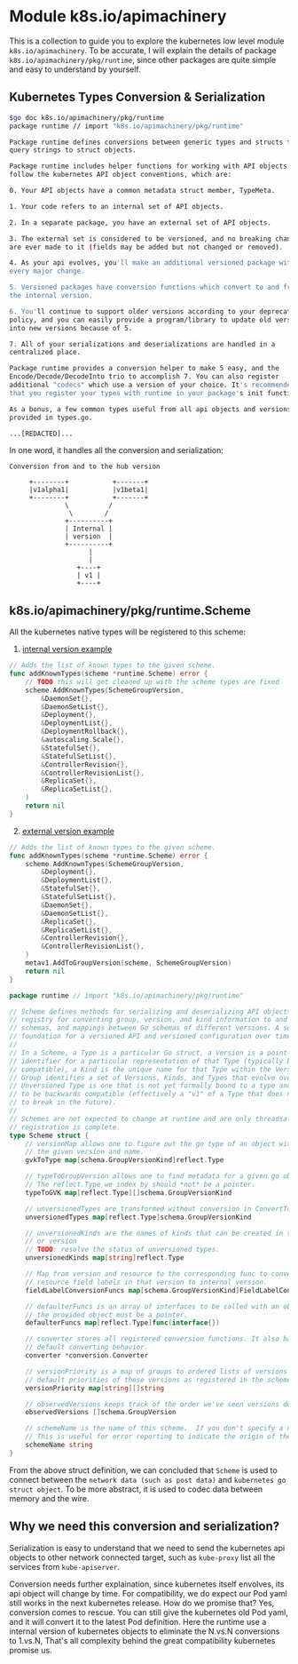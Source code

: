 # Module k8s.io/apimachinery

This is a collection to guide you to explore the kubernetes low level module
`k8s.io/apimachinery`. To be accurate, I will explain the details of package
`k8s.io/apimachinery/pkg/runtime`, since other packages are quite simple and
easy to understand by yourself.

## Kubernetes Types Conversion & Serialization

```bash
$go doc k8s.io/apimachinery/pkg/runtime
package runtime // import "k8s.io/apimachinery/pkg/runtime"

Package runtime defines conversions between generic types and structs to map
query strings to struct objects.

Package runtime includes helper functions for working with API objects that
follow the kubernetes API object conventions, which are:

0. Your API objects have a common metadata struct member, TypeMeta.

1. Your code refers to an internal set of API objects.

2. In a separate package, you have an external set of API objects.

3. The external set is considered to be versioned, and no breaking changes
are ever made to it (fields may be added but not changed or removed).

4. As your api evolves, you'll make an additional versioned package with
every major change.

5. Versioned packages have conversion functions which convert to and from
the internal version.

6. You'll continue to support older versions according to your deprecation
policy, and you can easily provide a program/library to update old versions
into new versions because of 5.

7. All of your serializations and deserializations are handled in a
centralized place.

Package runtime provides a conversion helper to make 5 easy, and the
Encode/Decode/DecodeInto trio to accomplish 7. You can also register
additional "codecs" which use a version of your choice. It's recommended
that you register your types with runtime in your package's init function.

As a bonus, a few common types useful from all api objects and versions are
provided in types.go.

...[REDACTED]...
```

In one word, it handles all the conversion and serialization:

```text
Conversion from and to the hub version

     +--------+           +-------+
     |v1alpha1|           |v1beta1|
     +--------+           +-------+
              \          /
               \        /
              +----------+
              | Internal |
              | version  |
              +----------+
                    |
                    |
                 +----+
                 | v1 |
                 +----+
```

## k8s.io/apimachinery/pkg/runtime.Scheme

All the kubernetes native types will be registered to this scheme:

1. [internal version example](https://github.com/kubernetes/kubernetes/blob/29e4fdab4d644af51c1fa2623bf0e78f3dd6383b/pkg/apis/apps/register.go#L49)

```go
// Adds the list of known types to the given scheme.
func addKnownTypes(scheme *runtime.Scheme) error {
	// TODO this will get cleaned up with the scheme types are fixed
	scheme.AddKnownTypes(SchemeGroupVersion,
		&DaemonSet{},
		&DaemonSetList{},
		&Deployment{},
		&DeploymentList{},
		&DeploymentRollback{},
		&autoscaling.Scale{},
		&StatefulSet{},
		&StatefulSetList{},
		&ControllerRevision{},
		&ControllerRevisionList{},
		&ReplicaSet{},
		&ReplicaSetList{},
	)
	return nil
}
```

2. [external version example](https://github.com/kubernetes/kubernetes/blob/29e4fdab4d644af51c1fa2623bf0e78f3dd6383b/staging/src/k8s.io/api/apps/v1/register.go#L45)

```go
// Adds the list of known types to the given scheme.
func addKnownTypes(scheme *runtime.Scheme) error {
	scheme.AddKnownTypes(SchemeGroupVersion,
		&Deployment{},
		&DeploymentList{},
		&StatefulSet{},
		&StatefulSetList{},
		&DaemonSet{},
		&DaemonSetList{},
		&ReplicaSet{},
		&ReplicaSetList{},
		&ControllerRevision{},
		&ControllerRevisionList{},
	)
	metav1.AddToGroupVersion(scheme, SchemeGroupVersion)
	return nil
}
```

```go
package runtime // import "k8s.io/apimachinery/pkg/runtime"

// Scheme defines methods for serializing and deserializing API objects, a type
// registry for converting group, version, and kind information to and from Go
// schemas, and mappings between Go schemas of different versions. A scheme is the
// foundation for a versioned API and versioned configuration over time.
//
// In a Scheme, a Type is a particular Go struct, a Version is a point-in-time
// identifier for a particular representation of that Type (typically backwards
// compatible), a Kind is the unique name for that Type within the Version, and a
// Group identifies a set of Versions, Kinds, and Types that evolve over time. An
// Unversioned Type is one that is not yet formally bound to a type and is promised
// to be backwards compatible (effectively a "v1" of a Type that does not expect
// to break in the future).
//
// Schemes are not expected to change at runtime and are only threadsafe after
// registration is complete.
type Scheme struct {
	// versionMap allows one to figure out the go type of an object with
	// the given version and name.
	gvkToType map[schema.GroupVersionKind]reflect.Type

	// typeToGroupVersion allows one to find metadata for a given go object.
	// The reflect.Type we index by should *not* be a pointer.
	typeToGVK map[reflect.Type][]schema.GroupVersionKind

	// unversionedTypes are transformed without conversion in ConvertToVersion.
	unversionedTypes map[reflect.Type]schema.GroupVersionKind

	// unversionedKinds are the names of kinds that can be created in the context of any group
	// or version
	// TODO: resolve the status of unversioned types.
	unversionedKinds map[string]reflect.Type

	// Map from version and resource to the corresponding func to convert
	// resource field labels in that version to internal version.
	fieldLabelConversionFuncs map[schema.GroupVersionKind]FieldLabelConversionFunc

	// defaulterFuncs is an array of interfaces to be called with an object to provide defaulting
	// the provided object must be a pointer.
	defaulterFuncs map[reflect.Type]func(interface{})

	// converter stores all registered conversion functions. It also has
	// default converting behavior.
	converter *conversion.Converter

	// versionPriority is a map of groups to ordered lists of versions for those groups indicating the
	// default priorities of these versions as registered in the scheme
	versionPriority map[string][]string

	// observedVersions keeps track of the order we've seen versions during type registration
	observedVersions []schema.GroupVersion

	// schemeName is the name of this scheme.  If you don't specify a name, the stack of the NewScheme caller will be used.
	// This is useful for error reporting to indicate the origin of the scheme.
	schemeName string
}
```

From the above struct definition, we can concluded that `Scheme` is used to
connect between the `network data (such as post data)` and `kubernetes go struct
object`. To be more abstract, it is used to codec data between memory and the
wire.

## Why we need this conversion and serialization?

Serialization is easy to understand that we need to send the kubernetes api
objects to other network connected target, such as `kube-proxy` list all the
services from `kube-apiserver`.

Conversion needs further explaination, since kubernetes itself envolves, its api
object will change by time. For compatibility, we do expect our Pod yaml still
works in the next kubernetes release. How do we promise that? Yes, conversion
comes to rescue. You can still give the kubernetes old Pod yaml, and it will
convert it to the latest Pod definition. Here the runtime use a internal version
of kubernetes objects to eliminate the N.vs.N conversions to 1.vs.N, That's all
complexity behind the great compatibility kubernetes promise us.
